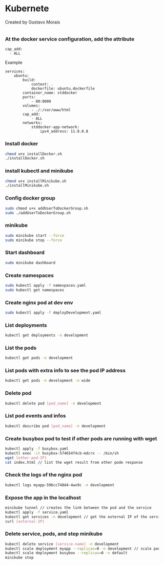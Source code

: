 # Kubernete

Created by Gustavo Morais

```sh
```

### At the docker service configuration, add the attribute
```
cap_add:
  - ALL
```
Example
```
services:
    ubuntu:
        build:
            context: .
            dockerfile: ubuntu.dockerfile
        container_name: stddocker
        ports:
            - 80:8000
        volumes:
            - ./:/var/www/html
        cap_add:
            - ALL
        networks:
            stddocker-app-network:
                ipv4_address: 11.0.0.8
```

### Install docker
```sh
chmod u+x installDocker.sh
./installDocker.sh
```

### install kubectl and minikube
```sh
chmod u+x installMinikube.sh
./installMinikube.sh
```

### Config docker group
```sh
sudo chmod u+x addUserToDockerGroup.sh
sudo ./addUserToDockerGroup.sh
```

### minikube
```sh
sudo minikube start --force
sudo minikube stop --force
```

### Start dashboard
```sh
sudo minikube dashboard
```

### Create namespaces
```sh
sudo kubectl apply -f namespaces.yaml
sudo kubectl get namespaces
```

### Create nginx pod at dev env
```sh
sudo kubectl apply -f deployDevelopment.yaml
```

### List deployments
```sh
kubectl get deployments -n development
```

### List the pods
```sh
kubectl get pods -n development
```

### List pods with extra info to see the pod IP address
```sh
kubectl get pods -n development -o wide
```

### Delete pod
```sh
kubectl delete pod [pod_name] -n development
```

### List pod events and infos
```sh
kubectl describe pod [pod_name] -n development
```

### Create busybox pod to test if other pods are running with wget
```sh
kubectl apply -f busybox.yaml
kubectl exec -it busybox-574654f4cb-mdcrx -- /bin/sh
wget [other-pod-IP]
cat index.html // list the wget result from other pode response
```

### Check the logs of the nginx pod
```sh
kubectl logs myapp-596cc748d4-4wx9c -n development
```

### Expose the app in the localhost
```sh
minikube tunnel // creates the link between the pod and the service
kubectl apply -f service.yaml
kubectl get services -n development // get the external IP of the service to curl
curl [external-IP]
```

### Delete service, pods, and stop minikube
```sh
kubectl delete service [service-name] -n development
kubectl scale deployment myapp --replicas=0 -n development // scale pods to zero, no pods
kubectl scale deployment busybox --replicas=0 -n default
minikube stop
```
